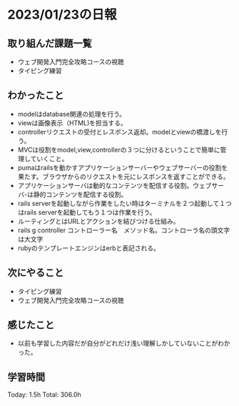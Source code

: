 # 2023/01/23の日報
## 取り組んだ課題一覧
* ウェブ開発入門完全攻略コースの視聴
* タイピング練習
## わかったこと
*  modelはdatabase関連の処理を行う。
*  viewは画像表示（HTML)を担当する。
*  controllerリクエストの受付とレスポンス返却。modelとviewの橋渡しを行う。
*  MVCは役割をmodel,view,controllerの３つに分けるということで簡単に管理していくこと。
*  pumaはrailsを動かすアプリケーションサーバーやウェブサーバーの役割を果たす。ブラウザからのリクエストを元にレスポンスを返すことができる。
  *  アプリケーションサーバは動的なコンテンツを配信する役割。ウェブサーバ-は静的コンテンツを配信する役割。
*  rails serverを起動しながら作業をしたい時はターミナルを２つ起動して１つはrails serverを起動してもう１つは作業を行う。
*  ルーティングとはURLとアクションを結びつける仕組み。
*  rails g controller コントローラー名　メソッド名。コントローラ名の頭文字は大文字
*  rubyのテンプレートエンジンはerbと表記される。     
## 次にやること
* タイピング練習
* ウェブ開発入門完全攻略コースの視聴
## 感じたこと
* 以前も学習した内容だが自分がどれだけ浅い理解しかしていないことがわかった。
## 学習時間
Today: 1.5h
Total: 306.0h
